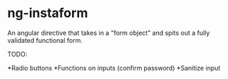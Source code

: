 ng-instaform
============

An angular directive that takes in a "form object" and spits out a fully validated functional form.

TODO:

*Radio buttons
*Functions on inputs (confirm password)
*Sanitize input
